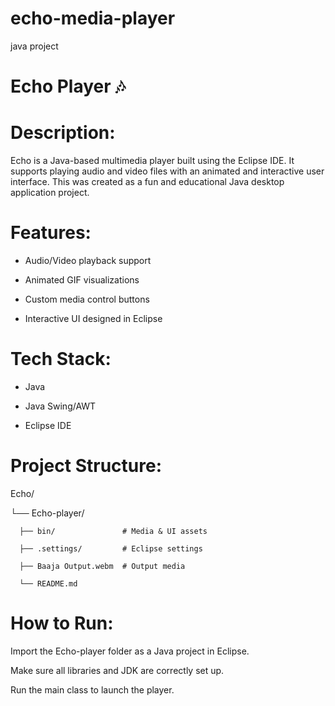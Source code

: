 # echo-media-player
java project

# Echo Player 🎶

# Description:
Echo is a Java-based multimedia player built using the Eclipse IDE. It supports playing audio and video files with an animated and interactive user interface. This was created as a fun and educational Java desktop application project.

# Features:

- Audio/Video playback support

- Animated GIF visualizations

- Custom media control buttons

- Interactive UI designed in Eclipse

# Tech Stack:

- Java

- Java Swing/AWT

- Eclipse IDE

# Project Structure:

Echo/

 └── Echo-player/
 
      ├── bin/               # Media & UI assets
      
      ├── .settings/         # Eclipse settings
      
      ├── Baaja Output.webm  # Output media
      
      └── README.md
# How to Run:

Import the Echo-player folder as a Java project in Eclipse.

Make sure all libraries and JDK are correctly set up.

Run the main class to launch the player.
